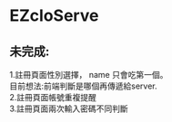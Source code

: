 # EZcloServe
未完成:
-------
1.註冊頁面性別選擇，
name 只會吃第一個。                         
  目前想法:前端判斷是哪個再傳遞給server.                   
2.註冊頁面帳號重複提醒                
3.註冊頁面兩次輸入密碼不同判斷                 
